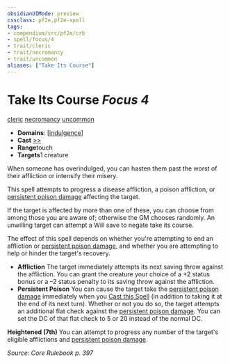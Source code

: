 ```yaml
---
obsidianUIMode: preview
cssclass: pf2e,pf2e-spell
tags:
- compendium/src/pf2e/crb
- spell/focus/4
- trait/cleric
- trait/necromancy
- trait/uncommon
aliases: ["Take Its Course"]
---
```

# Take Its Course *Focus 4*   
[cleric](/rules/traits/cleric.md)  [necromancy](/rules/traits/necromancy.md)  [uncommon](/rules/traits/uncommon.md)  

- **Domains**: [[indulgence](/compendium/setting/domains.md#Indulgence)]
- **Cast** [>>](/rules/core-rulebook/chapter-9-playing-the-game.md#Actions "Two-Action") 
- **Range**touch
- **Targets**1 creature

When someone has overindulged, you can hasten them past the worst of their affliction or intensify their misery.

This spell attempts to progress a disease affliction, a poison affliction, or [persistent poison damage](/rules/conditions.md#Persistent%20Damage) affecting the target.

If the target is affected by more than one of these, you can choose from among those you are aware of; otherwise the GM chooses randomly. An unwilling target can attempt a Will save to negate take its course.

The effect of this spell depends on whether you're attempting to end an affliction or [persistent poison damage](/rules/conditions.md#Persistent%20Damage), and whether you are attempting to help or hinder the target's recovery.

- **Affliction** The target immediately attempts its next saving throw against the affliction. You can grant the creature your choice of a +2 status bonus or a –2 status penalty to its saving throw against the affliction.
- **Persistent Poison** You can cause the target take the [persistent poison damage](/rules/conditions.md#Persistent%20Damage) immediately when you [Cast this Spell](/rules/actions/cast-a-spell.md) (in addition to taking it at the end of its next turn). Whether or not you do so, the target attempts an additional flat check against the [persistent poison damage](/rules/conditions.md#Persistent%20Damage). You can set the DC of that flat check to 5 or 20 instead of the normal DC.

**Heightened (7th)** You can attempt to progress any number of the target's eligible afflictions and [persistent poison damage](/rules/conditions.md#Persistent%20Damage).

*Source: Core Rulebook p. 397*